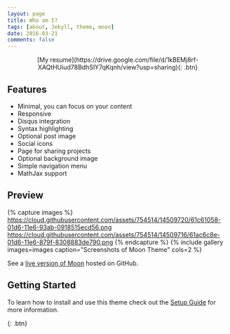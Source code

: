 ```yaml
---
layout: page
title: Who am I?
tags: [about, Jekyll, theme, moon]
date: 2016-03-21
comments: false
---
```

    
<center>[My resume](https://drive.google.com/file/d/1kBEMj8rf-XAQtHUiud78BdhSlY7qKqnh/view?usp=sharing){: .btn}</center>

## Features
* Minimal, you can focus on your content
* Responsive
* Disqus integration
* Syntax highlighting
* Optional post image
* Social icons
* Page for sharing projects
* Optional background image
* Simple navigation menu
* MathJax support

## Preview

{% capture images %}
    https://cloud.githubusercontent.com/assets/754514/14509720/61c61058-01d6-11e6-93ab-0918515ecd56.png
    https://cloud.githubusercontent.com/assets/754514/14509716/61ac6c8e-01d6-11e6-879f-8308883de790.png
{% endcapture %}
{% include gallery images=images caption="Screenshots of Moon Theme" cols=2 %}

See a [live version of Moon](http://taylantatli.github.io/Moon) hosted on GitHub.

## Getting Started

To learn how to install and use this theme check out the [Setup Guide](http://taylantatli.me/Moon/moon-theme/) for more information.
      
[](https://github.com/TaylanTatli/Moon){: .btn}

